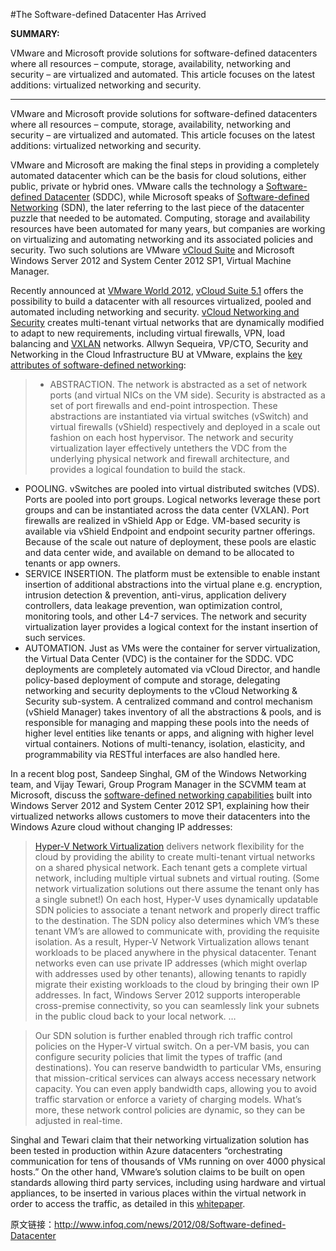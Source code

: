 #The Software-defined Datacenter Has Arrived

**SUMMARY:** 

VMware and Microsoft provide solutions for software-defined datacenters where all resources – compute, storage, availability, networking and security – are virtualized and automated. This article focuses on the latest additions: virtualized networking and security.

-----

VMware and Microsoft provide solutions for software-defined datacenters where all resources – compute, storage, availability, networking and security – are virtualized and automated. This article focuses on the latest additions: virtualized networking and security.

VMware and Microsoft are making the final steps in providing a completely automated datacenter which can be the basis for cloud solutions, either public, private or hybrid ones. VMware calls the technology a [Software-defined Datacenter](http://cto.vmware.com/interop-and-the-software-defined-datacenter/) (SDDC), while Microsoft speaks of [Software-defined Networking](http://blogs.technet.com/b/windowsserver/archive/2012/08/22/software-defined-networking-enabled-in-windows-server-2012-and-system-center-2012-sp1-virtual-machine-manager.aspx) (SDN), the later referring to the last piece of the datacenter puzzle that needed to be automated. Computing, storage and availability resources have been automated for many years, but companies are working on virtualizing and automating networking and its associated policies and security. Two such solutions are VMware [vCloud Suite](http://www.vmware.com/company/news/releases/vmw-vmworld-vcloud-suite-082712.html)  and Microsoft Windows Server 2012 and System Center 2012 SP1, Virtual Machine Manager.

Recently announced at [VMware World 2012](http://www.vmworld.com/index.jspa), [vCloud Suite 5.1](http://www.vmware.com/company/news/releases/vmw-vmworld-vcloud-suite-082712.html) offers the possibility to build a datacenter with all resources virtualized, pooled and automated including networking and security. [vCloud Networking and Security](http://www.vmware.com/products/datacenter-virtualization/vcloud-network-security/overview.html) creates multi-tenant virtual networks that are dynamically modified to adapt to new requirements, including virtual firewalls, VPN, load balancing and [VXLAN](http://blogs.cisco.com/datacenter/digging-deeper-into-vxlan/) networks. Allwyn Sequeira, VP/CTO, Security and Networking in the Cloud Infrastructure BU at VMware, explains the [key attributes of software-defined networking](http://cto.vmware.com/unveiling-sdn-and-sdsec-architectures-at-vmworld-2012/):

>+ ABSTRACTION. The network is abstracted as a set of network ports (and virtual NICs on the VM side). Security is abstracted as a set of port firewalls and end-point introspection. These abstractions are instantiated via virtual switches (vSwitch) and virtual firewalls (vShield) respectively and deployed in a scale out fashion on each host hypervisor. The network and security virtualization layer effectively untethers the VDC from the underlying physical network and firewall architecture, and provides a logical foundation to build the stack.  
+ POOLING. vSwitches are pooled into virtual distributed switches (VDS). Ports are pooled into port groups. Logical networks leverage these port groups and can be instantiated across the data center (VXLAN). Port firewalls are realized in vShield App or Edge. VM-based security is available via vShield Endpoint and endpoint security partner offerings. Because of the scale out nature of deployment, these pools are elastic and data center wide, and available on demand to be allocated to tenants or app owners.  
+ SERVICE INSERTION. The platform must be extensible to enable instant insertion of additional abstractions into the virtual plane e.g. encryption, intrusion detection & prevention, anti-virus, application delivery controllers, data leakage prevention, wan optimization control, monitoring tools, and other L4-7 services. The network and security virtualization layer provides a logical context for the instant insertion of such services.  
+ AUTOMATION. Just as VMs were the container for server virtualization, the Virtual Data Center (VDC) is the container for the SDDC. VDC deployments are completely automated via vCloud Director, and handle policy-based deployment of compute and storage, delegating networking and security deployments to the vCloud Networking & Security sub-system. A centralized command and control mechanism (vShield Manager) takes inventory of all the abstractions & pools, and is responsible for managing and mapping these pools into the needs of higher level entities like tenants or apps, and aligning with higher level virtual containers. Notions of multi-tenancy, isolation, elasticity, and programmability via RESTful interfaces are also handled here.

In a recent blog post, Sandeep Singhal, GM of the Windows Networking team, and Vijay Tewari, Group Program Manager in the SCVMM team at Microsoft, discuss the [software-defined networking capabilities](http://blogs.technet.com/b/windowsserver/archive/2012/08/22/software-defined-networking-enabled-in-windows-server-2012-and-system-center-2012-sp1-virtual-machine-manager.aspx) built into Windows Server 2012 and System Center 2012 SP1, explaining how their virtualized networks allows customers to move their datacenters into the Windows Azure cloud without changing IP addresses:

>[Hyper-V Network Virtualization](http://blogs.technet.com/b/windowsserver/archive/2012/04/16/introducing-windows-server-8-hyper-v-network-virtualization-enabling-rapid-migration-and-workload-isolation-in-the-cloud.aspx) delivers network flexibility for the cloud by providing the ability to create multi-tenant virtual networks on a shared physical network.  Each tenant gets a complete virtual network, including multiple virtual subnets and virtual routing.  (Some network virtualization solutions out there assume the tenant only has a single subnet!)  On each host, Hyper-V uses dynamically updatable SDN policies to associate a tenant network and properly direct traffic to the destination. The SDN policy also determines which VM’s these tenant VM’s are allowed to communicate with, providing the requisite isolation.  As a result, Hyper-V Network Virtualization allows tenant workloads to be placed anywhere in the physical datacenter.  Tenant networks even can use private IP addresses (which might overlap with addresses used by other tenants), allowing tenants to rapidly migrate their existing workloads to the cloud by bringing their own IP addresses.  In fact, Windows Server 2012 supports interoperable cross-premise connectivity, so you can seamlessly link your subnets in the public cloud back to your local network. …

>Our SDN solution is further enabled through rich traffic control policies on the Hyper-V virtual switch.  On a per-VM basis, you can configure security policies that limit the types of traffic (and destinations).  You can reserve bandwidth to particular VMs, ensuring that mission-critical services can always access necessary network capacity.  You can even apply bandwidth caps, allowing you to avoid traffic starvation or enforce a variety of charging models.  What’s more, these network control policies are dynamic, so they can be adjusted in real-time.

Singhal and Tewari claim that their networking virtualization solution has been tested in production within Azure datacenters “orchestrating communication for tens of thousands of VMs running on over 4000 physical hosts.” On the other hand, VMware’s solution claims to be built on open standards allowing third party services, including using hardware and virtual appliances, to be inserted in various places within the virtual network in order to access the traffic, as detailed in this [whitepaper](http://www.vmware.com/files/pdf/products/vcns/vCloud-Networking-and-Security-Overview-Whitepaper.pdf).

原文链接：<http://www.infoq.com/news/2012/08/Software-defined-Datacenter>